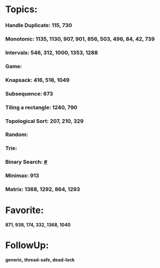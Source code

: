# Topics:

### Handle Duplicate: 115, 730
### Monotonic: 1135, 1130, 907, 901, 856, 503, 496, 84, 42, 739
### Intervals: 546, 312, 1000, 1353, 1288
### Game:
### Knapsack: 416, 518, 1049
### Subsequence: 673
### Tiling a rectangle: 1240, 790
### Topological Sort: 207, 210, 329
### Random:
### Trie:
### Binary Search: [#](https://leetcode.com/discuss/interview-question/313216/)
### Minimax: 913
### Matrix: 1368, 1292, 864, 1293

# Favorite: 

#### 871, 938, 174, 332, 1368, 1040

# FollowUp:

#### generic, thread-safe, dead-lock

